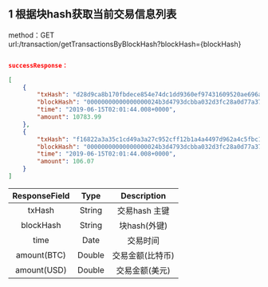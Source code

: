 ## 1 根据块hash获取当前交易信息列表


method：GET  
url:/transaction/getTransactionsByBlockHash?blockHash={blockHash}   
```json

successResponse： 

[
    {
        "txHash": "d28d9ca8b170fbdece854e74dc1dd9360ef97431609520ae696a125b703daf63",
        "blockHash": "00000000000000000024b3d4793dcbba032d3fc28a0d77a37d466b956fb68aa6",
        "time": "2019-06-15T02:01:44.008+0000",
        "amount": 10783.99
    },
    {
        "txHash": "f16822a3a35c1cd49a3a27c952cff12b1a4a4497d962a4c5fbc1bf3aa60945c2",
        "blockHash": "00000000000000000024b3d4793dcbba032d3fc28a0d77a37d466b956fb68aa6",
        "time": "2019-06-15T02:01:44.008+0000",
        "amount": 106.07
    }
]

```

| ResponseField     |     Type |   Description   | 
| :--------------: | :--------:| :------: |
|    txHash|   String |  交易hash 主键 |
|    blockHash|   String |  块hash(外键) |
|    time|   Date | 交易时间 |
|    amount(BTC)|   Double |  交易金额(比特币) |
|    amount(USD)|   Double | 交易金额(美元)|






